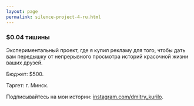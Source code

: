 ```yaml
---
layout: page
permalink: silence-project-4-ru.html
---
```


### $0.04 тишины

Экспериментальный проект, где я купил рекламу для того, чтобы дать вам передышку от непрерывного просмотра историй красочной жизни ваших друзей.

Бюджет: $500.

Таргет: г. Минск.

Подписывайтесь на мои истории: [instagram.com/dmitry_kurilo](instagram.com/dmitry_kurilo).

